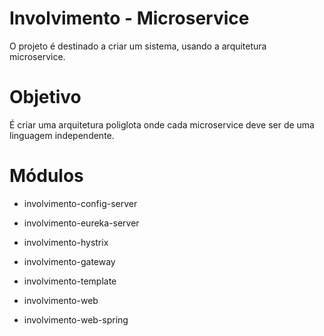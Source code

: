 # Involvimento - Microservice
O projeto é destinado a criar um sistema, usando a arquitetura microservice.

# Objetivo
É criar uma arquitetura poliglota onde cada microservice deve ser de uma linguagem independente.

# Módulos

* involvimento-config-server 
* involvimento-eureka-server
* involvimento-hystrix

* involvimento-gateway

* involvimento-template
* involvimento-web
* involvimento-web-spring